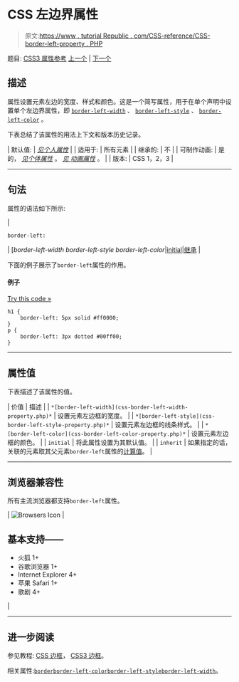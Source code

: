 # CSS 左边界属性

> 原文:[https://www . tutorial Republic . com/CSS-reference/CSS-border-left-property . PHP](https://www.tutorialrepublic.com/css-reference/css-border-left-property.php)

题目: [CSS3 属性参考](css3-properties.php) [上一个](css-border-color-property.php) | [下一个](css-border-left-color-property.php)

## 描述

属性设置元素左边的宽度、样式和颜色。这是一个简写属性，用于在单个声明中设置单个左边界属性，即 [`border-left-width`](css-border-left-width-property.php) 、 [`border-left-style`](css-border-left-style-property.php) 、 [`border-left-color`](css-border-left-color-property.php) 。

下表总结了该属性的用法上下文和版本历史记录。

| 默认值: | *[见个人属性](#property-values)* |
| 适用于: | 所有元素 |
| 继承的: | 不 |
| 可制作动画: | 是的， *[见个体属性](#property-values)* 。 [*见* *动画属性*](css-animatable-properties.php) 。 |
| 版本: | CSS 1，2，3 |

* * *

## 句法

属性的语法如下所示:

| 

```
border-left: 
```

 | [*border-left-width border-left-style border-left-color*&#124;[initial](../definitions.php#initial)&#124;[继承](../definitions.php#inherit) |

下面的例子展示了`border-left`属性的作用。

#### 例子

[Try this code »](../codelab.php?topic=css&file=border-left-property "Try this code using online Editor")

```
h1 {
    border-left: 5px solid #ff0000;
}
p {
    border-left: 3px dotted #00ff00;
}
```

* * *

## 属性值

下表描述了该属性的值。

| 价值 | 描述 |
| `*[border-left-width](css-border-left-width-property.php)*` | 设置元素左边框的宽度。 |
| `*[border-left-style](css-border-left-style-property.php)*` | 设置元素左边框的线条样式。 |
| `*[border-left-color](css-border-left-color-property.php)*` | 设置元素左边框的颜色。 |
| `initial` | 将此属性设置为其默认值。 |
| `inherit` | 如果指定的话，关联的元素取其父元素`border-left`属性的[计算值](../definitions.php#computed-value)。 |

* * *

## 浏览器兼容性

所有主流浏览器都支持`border-left`属性。

| ![Browsers Icon](../Images/e9331123c77668c1832e541c2fca1002.png) | 

## 基本支持——

*   火狐 1+
*   谷歌浏览器 1+
*   Internet Explorer 4+
*   苹果 Safari 1+
*   歌剧 4+

 |

* * *

## 进一步阅读

参见教程: [CSS 边框](../css-tutorial/css-border.php)， [CSS3 边框](../css-tutorial/css3-border.php)。

相关属性:[`border`](css-border-property.php)[`border-left-color`](css-border-left-color-property.php)[`border-left-style`](css-border-left-style-property.php)[`border-left-width`](css-border-left-width-property.php)。